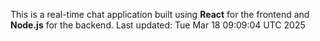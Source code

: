 This is a real-time chat application built using **React** for the frontend and **Node.js** for the backend.
Last updated: Tue Mar 18 09:09:04 UTC 2025
